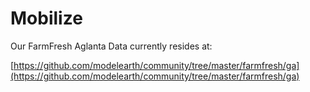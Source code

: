 # Mobilize 

Our FarmFresh Aglanta Data currently resides at:  

[https://github.com/modelearth/community/tree/master/farmfresh/ga](https://github.com/modelearth/community/tree/master/farmfresh/ga)




